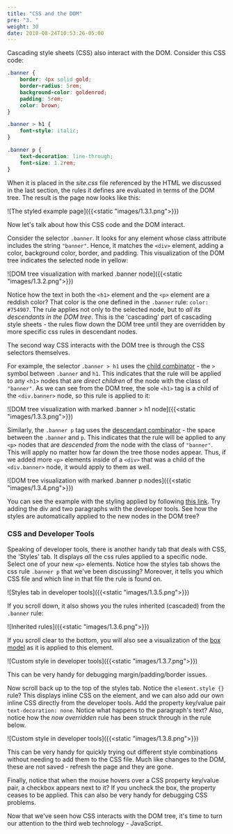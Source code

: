 ```yaml
---
title: "CSS and the DOM"
pre: "3. "
weight: 30
date: 2018-08-24T10:53:26-05:00
---
```


Cascading style sheets (CSS) also interact with the DOM.  Consider this CSS code:

```css
.banner {
    border: 4px solid gold;
    border-radius: 5rem;
    background-color: goldenrod;
    padding: 5rem;
    color: brown;
}

.banner > h1 {
    font-style: italic;
}

.banner p {
    text-decoration: line-through;
    font-size: 1.2rem;
}
```

When it is placed in the _site.css_ file referenced by the HTML we discussed in the last section, the rules it defines are evaluated in terms of the DOM tree.  The result is the page now looks like this:

![The styled example page]({{<static "images/1.3.1.png">}})

Now let's talk about how this CSS code and the DOM interact.

Consider the selector `.banner`.  It looks for any element whose class attribute includes the string `"banner"`.  Hence, it matches the `<div>` element, adding a color, background color, border, and padding.  This visualization of the DOM tree indicates the selected node in yellow:

![DOM tree visualization with marked .banner node]({{<static "images/1.3.2.png">}})

Notice how the text in both the `<h1>` element and the `<p>` element are a reddish color?  That color is the one defined in the `.banner` rule: `color: #754907`.  The rule applies not only to the selected node, but to _all its descendants in the DOM tree_.  This is the 'cascading' part of cascading style sheets - the rules flow down the DOM tree until they are overridden by more specific css rules in descendant nodes.

The second way CSS interacts with the DOM tree is through the CSS selectors themselves.

For example, the selector `.banner > h1` uses the [child combinator](https://developer.mozilla.org/en-US/docs/Web/CSS/Child_combinator) - the `>` symbol between `.banner` and `h1`.  This indicates that the rule will be applied to any `<h1>` nodes that are _direct children_ of the node with the class of `"banner"`.  As we can see from the DOM tree, the sole `<h1>` tag is a child of the `<div.banner>` node, so this rule is applied to it:

![DOM tree visualization with marked .banner > h1 node]({{<static "images/1.3.3.png">}})

Similarly, the `.banner p` tag uses the [descendant combinator](https://developer.mozilla.org/en-US/docs/Learn/CSS/Building_blocks/Selectors/Combinators) - the space between the `.banner` and `p`.  This indicates that the rule will be applied to any `<p>` nodes that are _descended from_ the node with the class of `"banner"`.  This will apply no matter how far down the tree those nodes appear.  Thus, if we added more `<p>` elements inside of a `<div>` that was a child of the `<div.banner>` node, it would apply to them as well.

![DOM tree visualization with marked .banner p nodes]({{<static "images/1.3.4.png">}})

You can see the example with the styling applied by following <a href='{{<static "examples/1.3.1/index.html">}}' target='_blank'>this link</a>.  Try adding the div and two paragraphs with the developer tools.  See how the styles are automatically applied to the new nodes in the DOM tree?

### CSS and Developer Tools

Speaking of developer tools, there is another handy tab that deals with CSS, the 'Styles' tab.  It displays _all_ the css rules applied to a specific node.  Select one of your new `<p>` elements.  Notice how the styles tab shows the css rule `.banner p` that we've been discussing?  Moreover, it tells you which CSS file and which line in that file the rule is found on.

![Styles tab in developer tools]({{<static "images/1.3.5.png">}})

If you scroll down, it also shows you the rules inherited (cascaded) from the `.banner` rule:

![Inherited rules]({{<static "images/1.3.6.png">}})

If you scroll clear to the bottom, you will also see a visualization of the [box model](https://developer.mozilla.org/en-US/docs/Web/CSS/CSS_Box_Model/Introduction_to_the_CSS_box_model) as it is applied to this element.

![Custom style in developer tools]({{<static "images/1.3.7.png">}})

This can be very handy for debugging margin/padding/border issues.

Now scroll back up to the top of the styles tab.  Notice the `element.style {}` rule?  This displays inline CSS on the element, and we can also add our own inline CSS directly from the developer tools.  Add the property key/value pair `text-decoration: none`.  Notice what happens to the paragraph's text?  Also, notice how the *now overridden* rule has been struck through in the rule below.

![Custom style in developer tools]({{<static "images/1.3.8.png">}})

This can be very handy for quickly trying out different style combinations without needing to add them to the CSS file. Much like changes to the DOM, these are not saved - refresh the page and they are gone.

Finally, notice that when the mouse hovers over a CSS property key/value pair, a checkbox appears next to it?  If you uncheck the box, the property ceases to be applied.  This can also be very handy for debugging CSS problems.

Now that we've seen how CSS interacts with the DOM tree, it's time to turn our attention to the third web technology - JavaScript.



